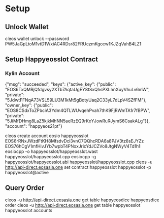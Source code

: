 # Setup

## Unlock Wallet
cleos wallet unlock --password PW5JaGpLtoM1vtD1WxiAC4RDsr82FRUczmKgocw1KJZqVahB4LZ1

## Setup Happyeosslot Contract

### Kylin Account

{"msg": "succeeded", "keys": {"active_key": {"public": "EOS6TxQMRjQfdgvsy2XTb7AqtaUgEY8tSxQhsPXLhnXuyVhuLv6mW", "private": "5JdwtFFNqA73VSL59LU3M1kMt5gBotyUaq2C33yL7dLpV4SZfFM"}, "owner_key": {"public": "EOS8CSdxToZPbciA3Ydm4QTLWUvqehPvah7thK9FjRWmTA1r7fBPW", "private": "5JiMfDHmg8LaZ5kjkMhNN5aeRzEQ9rKxYJowRuRJymS6CsakALg"}}, "account": "happyeos21pt"}


cleos create account eosio happyeosslot EOS6rRNxJWzdFtKH8MfsdvDci3vnC7QQhcRDA6a8PJV3tz8sEJYZz EOS76hCgV1mfHivJYb7wpbT4PNxxJricYdJCZVo8JtgNWyV4Td1h1
eosiocpp -o happyeosslot/happyeosslot.wast happyeosslot/happyeosslot.cpp
eosiocpp -g happyeosslot/happyeosslot.abi happyeosslot/happyeosslot.cpp
cleos -u http://api-direct.eosasia.one set contract happyeosslot happyeosslot -p happyeosslot@active


## Query Order
cleos -u http://api-direct.eosasia.one get table happyeosdice happyeosdice order
cleos -u http://api-direct.eosasia.one get table happyeosslot happyeosslot accounts
